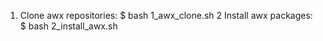 1. Clone awx repositories:
   $ bash 1_awx_clone.sh
2 Install awx packages:
   $ bash 2_install_awx.sh

